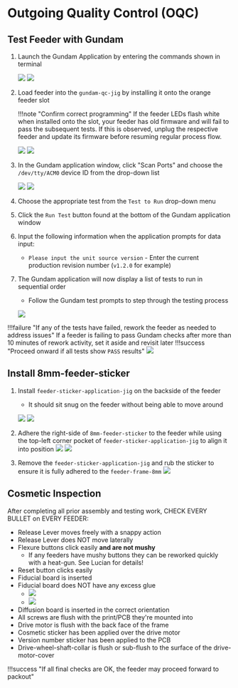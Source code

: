 # Outgoing Quality Control (OQC)

## Test Feeder with Gundam

1. Launch the Gundam Application by entering the commands shown in terminal

  	![](img/gundam1.webp)
  	![](img/gundam2.webp)
2. Load feeder into the `gundam-qc-jig` by installing it onto the orange feeder slot

	!!!note "Confirm correct programming"
		If the feeder LEDs flash white when installed onto the slot, your feeder has old firmware and will fail to pass the subsequent tests. If this is observed, unplug the respective feeder and update its firmware before resuming regular process flow.

  	![](img/oqc-29.webp)
  	![](img/oqc-28.webp)

3. In the Gundam application window, click "Scan Ports" and choose the `/dev/tty/ACM0` device ID from the drop-down list

  	![](img/oqc-34.webp)
  	![](img/gundam3.webp)

4. Choose the appropriate test from the `Test to Run` drop-down menu
5. Click the `Run Test` button found at the bottom of the Gundam application window
6. Input the following information when the application prompts for data input:
	* `Please input the unit source version` - Enter the current production revision number (`v1.2.0` for example)
7. The Gundam application will now display a list of tests to run in sequential order
 	* Follow the Gundam test prompts to step through the testing process

  	![](img/gundam4.webp)

!!!failure "If any of the tests have failed, rework the feeder as needed to address issues"
	If a feeder is failing to pass Gundam checks after more than 10 minutes of rework activity, set it aside and revisit later
!!!success "Proceed onward if all tests show `PASS` results"
	  	![](img/oqc-8.webp)

## Install 8mm-feeder-sticker

1. Install `feeder-sticker-application-jig` on the backside of the feeder
	* It should sit snug on the feeder without being able to move around

     ![](img/sticker1.webp)
     ![](img/sticker2.webp)
2. Adhere the right-side of `8mm-feeder-sticker` to the feeder while using the top-left corner pocket of `feeder-sticker-application-jig` to align it into position
     ![](img/sticker3.webp)
     ![](img/sticker5.webp)

3. Remove the `feeder-sticker-application-jig` and rub the sticker to ensure it is fully adhered to the `feeder-frame-8mm`
	  ![](img/sticker4.webp)

## Cosmetic Inspection

After completing all prior assembly and testing work, CHECK EVERY BULLET on EVERY FEEDER:

* Release Lever moves freely with a snappy action
* Release Lever does NOT move laterally
* Flexure buttons click easily **and are not mushy**
	* If any feeders have mushy buttons they can be reworked quickly with a heat-gun. See Lucian for details!
* Reset button clicks easily
* Fiducial board is inserted
* Fiducial board does NOT have any excess glue
    * ![](img/fid-bad-glue-1.webp)
    * ![](img/fid-bad-glue-2.webp)
* Diffusion board is inserted in the correct orientation
* All screws are flush with the print/PCB they're mounted into
* Drive motor is flush with the back face of the frame
* Cosmetic sticker has been applied over the drive motor
* Version number sticker has been applied to the PCB
* Drive-wheel-shaft-collar is flush or sub-flush to the surface of the drive-motor-cover

!!!success "If all final checks are OK, the feeder may proceed forward to packout"
